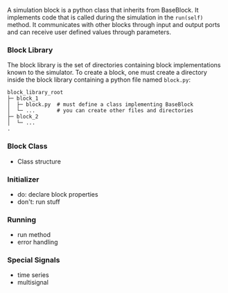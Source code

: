 A simulation block is a python class that inherits from  BaseBlock.  It implements code that is called during the simulation in the `run(self)` method.  It communicates with other blocks through input and output ports and can receive user defined values through parameters.

### Block Library

The block library is the set of directories containing block implementations known to the simulator. To create a block, one must create a directory inside the block library containing a python file named `block.py`:

```
block_library_root
├─ block_1
│  ├─ block.py  # must define a class implementing BaseBlock  
│  └─ ...       # you can create other files and directories
├─ block_2
│  └─ ...
.
```

### Block Class

- Class structure

### Initializer

- do: declare block properties
- don't: run stuff

### Running

- run method
- error handling

### Special Signals

- time series
- multisignal




